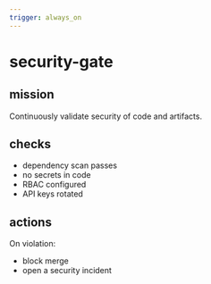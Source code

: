 ```yaml
---
trigger: always_on
---
```


# security-gate

## mission
Continuously validate security of code and artifacts.

## checks
- dependency scan passes
- no secrets in code
- RBAC configured
- API keys rotated

## actions
On violation:
- block merge
- open a security incident
